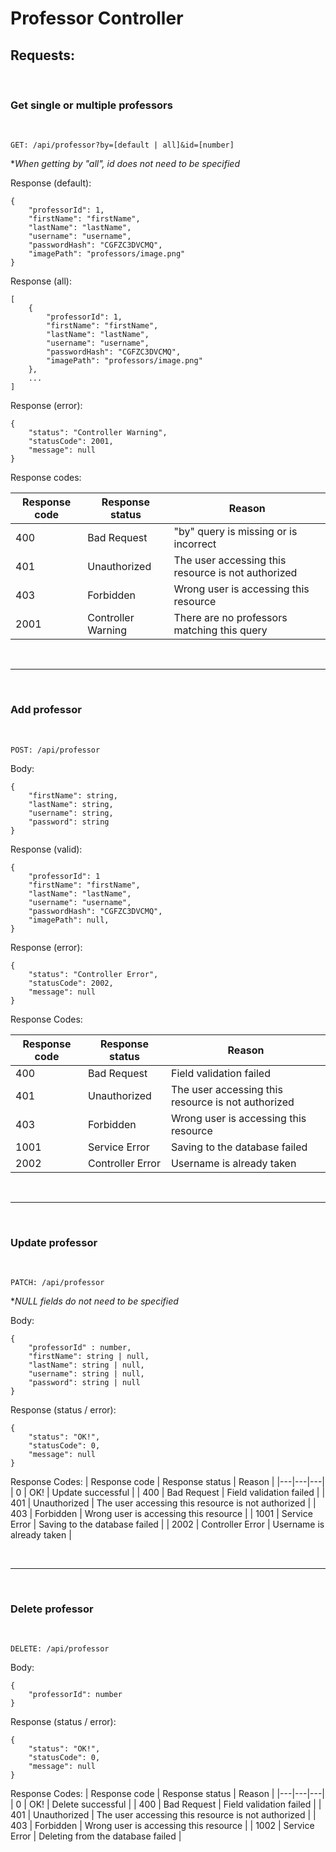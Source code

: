 # **Professor Controller**

## **Requests:**

<br>

### **Get single or multiple professors**
<br>

```GET: /api/professor?by=[default | all]&id=[number]```

**When getting by "all", id does not need to be specified*

Response (default):

```
{
    "professorId": 1,
    "firstName": "firstName",
    "lastName": "lastName",
    "username": "username",
    "passwordHash": "CGFZC3DVCMQ",
    "imagePath": "professors/image.png"
}
```

Response (all):

```
[
    {
        "professorId": 1,
        "firstName": "firstName",
        "lastName": "lastName",
        "username": "username",
        "passwordHash": "CGFZC3DVCMQ",
        "imagePath": "professors/image.png"
    },
    ...
]
```

Response (error):

```
{
    "status": "Controller Warning",
    "statusCode": 2001,
    "message": null
}
```

Response codes:

| Response code | Response status | Reason |
|---|---|---|
| 400 | Bad Request | "by" query is missing or is incorrect |
| 401 | Unauthorized | The user accessing this resource is not authorized |
| 403 | Forbidden | Wrong user is accessing this resource |
| 2001 | Controller Warning | There are no professors matching this query |

<br>

---

<br>

### **Add professor**
<br>

```POST: /api/professor```

Body:
```
{
    "firstName": string,
    "lastName": string,
    "username": string,
    "password": string
}
```

Response (valid):
```
{
    "professorId": 1
    "firstName": "firstName",
    "lastName": "lastName",
    "username": "username",
    "passwordHash": "CGFZC3DVCMQ",
    "imagePath": null,
}
```

Response (error):

```
{
    "status": "Controller Error",
    "statusCode": 2002,
    "message": null
}
```

Response Codes:

| Response code | Response status | Reason |
|---|---|---|
| 400 | Bad Request | Field validation failed |
| 401 | Unauthorized | The user accessing this resource is not authorized |
| 403 | Forbidden | Wrong user is accessing this resource |
| 1001 | Service Error | Saving to the database failed |
| 2002 | Controller Error | Username is already taken |

<br>

---

<br>

### **Update professor**
<br>

``` PATCH: /api/professor ```

**NULL fields do not need to be specified*

Body:
```
{
    "professorId" : number,
    "firstName": string | null,
    "lastName": string | null,
    "username": string | null,
    "password": string | null
}
```

Response (status / error):

```
{
    "status": "OK!",
    "statusCode": 0,
    "message": null
}
```

Response Codes:
| Response code | Response status | Reason |
|---|---|---|
| 0 | OK! | Update successful |
| 400 | Bad Request | Field validation failed |
| 401 | Unauthorized | The user accessing this resource is not authorized |
| 403 | Forbidden | Wrong user is accessing this resource |
| 1001 | Service Error | Saving to the database failed |
| 2002 | Controller Error | Username is already taken |

<br>

---

<br>

### **Delete professor**
<br>

``` DELETE: /api/professor ```

Body: 
```
{
    "professorId": number
}
```

Response (status / error):

```
{
    "status": "OK!",
    "statusCode": 0,
    "message": null
}
```

Response Codes:
| Response code | Response status | Reason |
|---|---|---|
| 0 | OK! | Delete successful |
| 400 | Bad Request | Field validation failed |
| 401 | Unauthorized | The user accessing this resource is not authorized |
| 403 | Forbidden | Wrong user is accessing this resource |
| 1002 | Service Error | Deleting from the database failed |